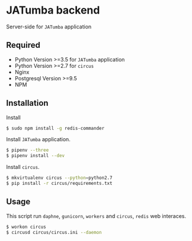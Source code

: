 JATumba backend
===============
Server-side for `JATumba` application
## Required
* Python Version >=3.5 for `JATumba` application
* Python Version >=2.7 for `circus`
* Nginx
* Postgresql Version >=9.5
* NPM


## Installation
Install
```bash
$ sudo npm install -g redis-commander
```
Install `JATumba` application.
```bash
$ pipenv --three
$ pipenv install --dev
```
Install `circus`.
```bash
$ mkvirtualenv circus --python=python2.7
$ pip install -r circus/requirements.txt
```

## Usage
This script run `daphne`, `gunicorn`, `workers` and `circus`, `redis` web interaces.
```bash
$ workon circus
$ circusd circus/circus.ini --daemon
```
